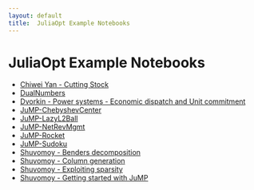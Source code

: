 ```yaml
---
layout: default
title:  JuliaOpt Example Notebooks
---
```


# JuliaOpt Example Notebooks

- <a href="Chiwei Yan - Cutting Stock.html">Chiwei Yan - Cutting Stock</a>
- <a href="DualNumbers.html">DualNumbers</a>
- <a href="Dvorkin - Power systems - Economic dispatch and Unit commitment.html">Dvorkin - Power systems - Economic dispatch and Unit commitment</a>
- <a href="JuMP-ChebyshevCenter.html">JuMP-ChebyshevCenter</a>
- <a href="JuMP-LazyL2Ball.html">JuMP-LazyL2Ball</a>
- <a href="JuMP-NetRevMgmt.html">JuMP-NetRevMgmt</a>
- <a href="JuMP-Rocket.html">JuMP-Rocket</a>
- <a href="JuMP-Sudoku.html">JuMP-Sudoku</a>
- <a href="Shuvomoy - Benders decomposition.html">Shuvomoy - Benders decomposition</a>
- <a href="Shuvomoy - Column generation.html">Shuvomoy - Column generation</a>
- <a href="Shuvomoy - Exploiting sparsity.html">Shuvomoy - Exploiting sparsity</a>
- <a href="Shuvomoy - Getting started with JuMP.html">Shuvomoy - Getting started with JuMP</a>
